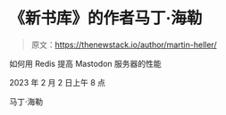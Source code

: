 # 《新书库》的作者马丁·海勒

> 原文：<https://thenewstack.io/author/martin-heller/>

如何用 Redis 提高 Mastodon 服务器的性能

2023 年 2 月 2 日上午 8 点

马丁·海勒